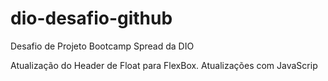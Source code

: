 # dio-desafio-github

Desafio de Projeto Bootcamp Spread da DIO

Atualização do Header de Float para FlexBox.
Atualizações com JavaScrip
